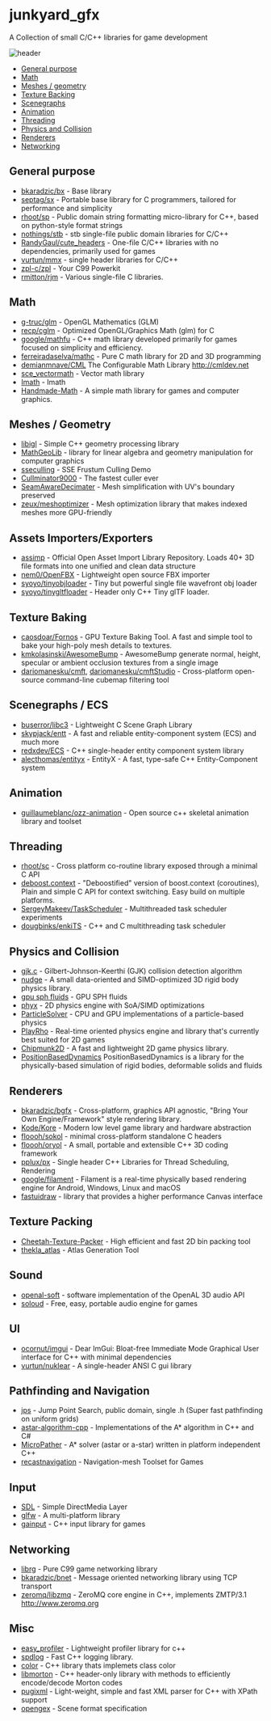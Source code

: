 # junkyard_gfx

A Collection of small C/C++ libraries for game development

![header](https://raw.githubusercontent.com/raizam/junkyard_gfx/master/header.jpg)

* [General purpose](#general-purpose)
* [Math](#math)
* [Meshes / geometry](#meshes-geometry)
* [Texture Backing](#texture-baking)
* [Scenegraphs](#scenegraphs-ecs)
* [Animation](#animation)
* [Threading](#threading)
* [Physics and Collision](#physics-and-collision)
* [Renderers](#renderers)
* [Networking](#networking)

## General purpose

- [bkaradzic/bx](https://github.com/bkaradzic/bx) - Base library
- [septag/sx](https://github.com/septag/sx) - Portable base library for C programmers, tailored for performance and simplicity
- [rhoot/sp](https://github.com/rhoot/sp) - Public domain string formatting micro-library for C++, based on python-style format strings
- [nothings/stb](https://github.com/nothings/stb) - stb single-file public domain libraries for C/C++
- [RandyGaul/cute_headers](https://github.com/RandyGaul/cute_headers) - One-file C/C++ libraries with no dependencies, primarily used for games 
- [vurtun/mmx](https://github.com/vurtun/mmx) - single header libraries for C/C++ 
- [zpl-c/zpl](https://github.com/zpl-c/zpl) - Your C99 Powerkit 
- [rmitton/rjm](https://github.com/rmitton/rjm) - Various single-file C libraries. 

## Math

- [g-truc/glm](https://github.com/g-truc/glm) - OpenGL Mathematics (GLM)
- [recp/cglm](https://github.com/recp/cglm) - Optimized OpenGL/Graphics Math (glm) for C
- [google/mathfu](https://github.com/google/mathfu) - C++ math library developed primarily for games focused on simplicity and efficiency.
- [ferreiradaselva/mathc](https://github.com/ferreiradaselva/mathc) - Pure C math library for 2D and 3D programming
- [demianmnave/CML](https://github.com/demianmnave/CML) The Configurable Math Library http://cmldev.net
- [sce_vectormath](https://github.com/erwincoumans/sce_vectormath) - Vector math library
- [Imath](https://github.com/openexr/openexr/tree/develop/IlmBase/Imath) - Imath
- [Handmade-Math](https://github.com/HandmadeMath/Handmade-Math) - A simple math library for games and computer graphics.

## Meshes / Geometry

- [libigl](https://github.com/libigl/libigl) - Simple C++ geometry processing library
- [MathGeoLib](https://github.com/juj/MathGeoLib) - library for linear algebra and geometry manipulation for computer graphics
- [sseculling](https://github.com/nsf/sseculling) - SSE Frustum Culling Demo
- [Cullminator9000](https://github.com/Alan-FGR/Cullminator9000) - The fastest culler ever
- [SeamAwareDecimater](https://github.com/songrun/SeamAwareDecimater) - Mesh simplification with UV's boundary preserved
- [zeux/meshoptimizer](https://github.com/zeux/meshoptimizer) - Mesh optimization library that makes indexed meshes more GPU-friendly

## Assets Importers/Exporters
- [assimp](https://github.com/assimp/assimp) - Official Open Asset Import Library Repository. Loads 40+ 3D file formats into one unified and clean data structure
- [nem0/OpenFBX](https://github.com/nem0/OpenFBX) - Lightweight open source FBX importer 
- [syoyo/tinyobjloader](https://github.com/syoyo/tinyobjloader) - Tiny but powerful single file wavefront obj loader 
- [syoyo/tinygltfloader](https://github.com/syoyo/tinygltfloader) - Header only C++ Tiny glTF loader. 

## Texture Baking

- [caosdoar/Fornos](https://github.com/caosdoar/Fornos) - GPU Texture Baking Tool. A fast and simple tool to bake your high-poly mesh details to textures.
- [kmkolasinski/AwesomeBump](https://github.com/kmkolasinski/AwesomeBump) - AwesomeBump generate normal, height, specular or ambient occlusion textures from a single image
- [dariomanesku/cmft](https://github.com/dariomanesku/cmft), [dariomanesku/cmftStudio](https://github.com/dariomanesku/cmftStudio) - Cross-platform open-source command-line cubemap filtering tool

## Scenegraphs / ECS

- [buserror/libc3](https://github.com/buserror/libc3) - Lightweight C Scene Graph Library
- [skypjack/entt](https://github.com/skypjack/entt) - A fast and reliable entity-component system (ECS) and much more
- [redxdev/ECS](https://github.com/redxdev/ECS) - C++ single-header entity component system library
- [alecthomas/entityx](https://github.com/alecthomas/entityx) - EntityX - A fast, type-safe C++ Entity-Component system

## Animation

- [guillaumeblanc/ozz-animation](https://github.com/guillaumeblanc/ozz-animation) - Open source c++ skeletal animation library and toolset

## Threading

- [rhoot/sc](https://github.com/rhoot/sc) - Cross platform co-routine library exposed through a minimal C API
- [deboost.context](https://github.com/septag/deboost.context) - "Deboostified" version of boost.context (coroutines), Plain and simple C API for context switching. Easy build on multiple platforms.
- [SergeyMakeev/TaskScheduler](https://github.com/SergeyMakeev/TaskScheduler) - Multithreaded task scheduler experiments
- [dougbinks/enkiTS](https://github.com/dougbinks/enkiTS) - C++ and C multithreading task scheduler

## Physics and Collision

- [gjk.c](https://github.com/kroitor/gjk.c) - Gilbert-Johnson-Keerthi (GJK) collision detection algorithm
- [nudge](https://github.com/rasmusbarr/nudge) - A small data-oriented and SIMD-optimized 3D rigid body physics library.
- [gpu sph fluids](https://github.com/erwincoumans/fluids_v3) - GPU SPH fluids 
- [phyx](https://github.com/zeux/phyx) - 2D physics engine with SoA/SIMD optimizations
- [ParticleSolver](https://github.com/ebirenbaum/ParticleSolver) - CPU and GPU implementations of a particle-based physics
- [PlayRho](https://github.com/louis-langholtz/PlayRho) - Real-time oriented physics engine and library that's currently best suited for 2D games
- [Chipmunk2D](https://github.com/slembcke/Chipmunk2D) - A fast and lightweight 2D game physics library.
- [PositionBasedDynamics](https://github.com/InteractiveComputerGraphics/PositionBasedDynamics) PositionBasedDynamics is a library for the physically-based simulation of rigid bodies, deformable solids and fluids

## Renderers

- [bkaradzic/bgfx](https://github.com/bkaradzic/bgfx) - Cross-platform, graphics API agnostic, "Bring Your Own Engine/Framework" style rendering library.
- [Kode/Kore](https://github.com/Kode/Kore) - Modern low level game library and hardware abstraction
- [floooh/sokol](https://github.com/floooh/sokol) - minimal cross-platform standalone C headers
- [floooh/oryol](https://github.com/floooh/oryol) - A small, portable and extensible C++ 3D coding framework
- [pplux/px](https://github.com/pplux/px) - Single header C++ Libraries for Thread Scheduling, Rendering
- [google/filament](https://github.com/google/filament) - Filament is a real-time physically based rendering engine for Android, Windows, Linux and macOS
- [fastuidraw](https://github.com/intel/fastuidraw) - library that provides a higher performance Canvas interface


## Texture Packing

- [Cheetah-Texture-Packer](https://github.com/scriptum/Cheetah-Texture-Packer) - High efficient and fast 2D bin packing tool
- [thekla_atlas](https://github.com/Thekla/thekla_atlas) - Atlas Generation Tool

## Sound

- [openal-soft](https://github.com/kcat/openal-soft) - software implementation of the OpenAL 3D audio API
- [soloud](https://github.com/jarikomppa/soloud) - Free, easy, portable audio engine for games

## UI
- [ocornut/imgui](https://github.com/ocornut/imgui) - Dear ImGui: Bloat-free Immediate Mode Graphical User interface for C++ with minimal dependencies
- [vurtun/nuklear](https://github.com/vurtun/nuklear) - A single-header ANSI C gui library

## Pathfinding and Navigation

- [jps](https://github.com/fgenesis/jps) - Jump Point Search, public domain, single .h (Super fast pathfinding on uniform grids)
- [astar-algorithm-cpp](https://github.com/justinhj/astar-algorithm-cpp) - Implementations of the A* algorithm in C++ and C#
- [MicroPather](https://github.com/leethomason/MicroPather) - A* solver (astar or a-star) written in platform independent C++
- [recastnavigation](https://github.com/recastnavigation/recastnavigation) - Navigation-mesh Toolset for Games

## Input

- [SDL](https://github.com/SDL-mirror/SDL) - Simple DirectMedia Layer
- [glfw](https://github.com/glfw/glfw) - A multi-platform library
- [gainput](https://github.com/jkuhlmann/gainput) - C++ input library for games

## Networking

- [librg](https://github.com/librg/librg) - Pure C99 game networking library
- [bkaradzic/bnet](https://github.com/bkaradzic/bnet#bnet---message-oriented-networking-library) - Message oriented networking library using TCP transport
- [zeromq/libzmq](https://github.com/zeromq/libzmq) - ZeroMQ core engine in C++, implements ZMTP/3.1 http://www.zeromq.org


## Misc

- [easy_profiler](https://github.com/yse/easy_profiler) - Lightweight profiler library for c++
- [spdlog](https://github.com/gabime/spdlog) - Fast C++ logging library.
- [color](https://github.com/dmilos/color) - C++ library thats implemets class color
- [libmorton](https://github.com/Forceflow/libmorton) - C++ header-only library with methods to efficiently encode/decode Morton codes
- [pugixml](https://github.com/zeux/pugixml) - Light-weight, simple and fast XML parser for C++ with XPath support
- [opengex](http://opengex.org/) - Scene format specification















